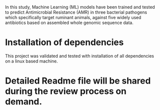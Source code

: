 In this study, Machine Learning (ML) models have been trained and tested to predict Antimicrobial Resistance (AMR) in three bacterial pathogens which specifically target ruminant animals, against five widely used antibiotics based on assembled whole genomic sequence data.
# Installation of dependencies
This project was validated and tested with installation of all dependencies on a linux based machine.
# Detailed Readme file will be shared during the review process on demand.

